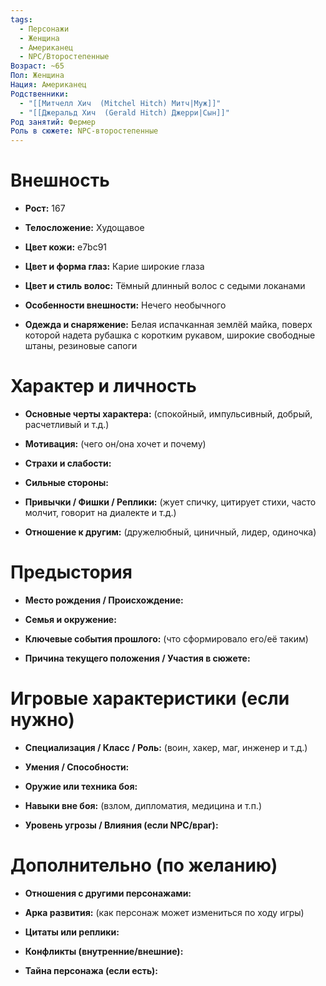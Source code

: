 ```yaml
---
tags:
  - Персонажи
  - Женщина
  - Американец
  - NPC/Второстепенные
Возраст: ~65
Пол: Женщина
Нация: Американец
Родственники:
  - "[[Митчелл Хич  (Mitchel Hitch) Митч|Муж]]"
  - "[[Джеральд Хич  (Gerald Hitch) Джерри|Сын]]"
Род занятий: Фермер
Роль в сюжете: NPC-второстепенные
---
```


# **Внешность**

- **Рост:** 167
    
- **Телосложение:** Худощавое
    
- **Цвет кожи:** e7bc91
    
- **Цвет и форма глаз:** Карие широкие глаза
    
- **Цвет и стиль волос:** Тёмный длинный волос с седыми локанами
    
- **Особенности внешности:** Нечего необычного
    
- **Одежда и снаряжение:** Белая испачканная землёй майка, поверх которой надета рубашка с коротким рукавом, широкие свободные штаны, резиновые сапоги

# **Характер и личность**

- **Основные черты характера:** (спокойный, импульсивный, добрый, расчетливый и т.д.)
    
- **Мотивация:** (чего он/она хочет и почему)
    
- **Страхи и слабости:** 
    
- **Сильные стороны:**
    
- **Привычки / Фишки / Реплики:** (жует спичку, цитирует стихи, часто молчит, говорит на диалекте и т.д.)
    
- **Отношение к другим:** (дружелюбный, циничный, лидер, одиночка)


# **Предыстория**

- **Место рождения / Происхождение:**
    
- **Семья и окружение:**
    
- **Ключевые события прошлого:** (что сформировало его/её таким)
    
- **Причина текущего положения / Участия в сюжете:**


# **Игровые характеристики (если нужно)**

- **Специализация / Класс / Роль:** (воин, хакер, маг, инженер и т.д.)
    
- **Умения / Способности:**
    
- **Оружие или техника боя:**
    
- **Навыки вне боя:** (взлом, дипломатия, медицина и т.п.)
    
- **Уровень угрозы / Влияния (если NPC/враг):**
    


# **Дополнительно (по желанию)**

- **Отношения с другими персонажами:**
    
- **Арка развития:** (как персонаж может измениться по ходу игры)
    
- **Цитаты или реплики:**
    
- **Конфликты (внутренние/внешние):**
    
- **Тайна персонажа (если есть):**